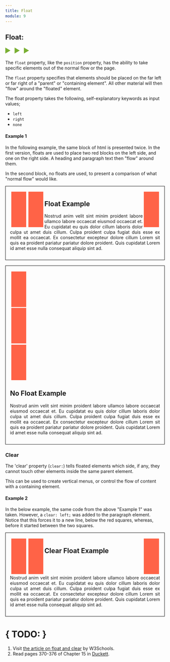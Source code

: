 ```yaml
---
title: Float
module: 9
---
```


## Float:
<img src="./../../../img/arrow-divider.svg" style="width: 75px; border: none;" />

The `float` property, like the `position` property, has the ability to take specific elements out of the normal flow or the page.

The `float` property specifies that elements should be placed on the far left or far right of a "parent" or "containing element". All other material will then "flow" around the "floated" element.

The float property takes the following, self-explanatory keywords as input values;

- `left`
- `right`
- `none`


#### Example 1

In the following example, the same block of html is presented twice. In the first version, floats are used to place two red blocks on the left side, and one on the right side. A heading and paragraph text then "flow" around them.

In the second block, no floats are used, to present a comparison of what "normal flow" would like.

<div class="pen-group">
  <p data-height="400" data-theme-id="30567" data-slug-hash="dZNBVm" data-default-tab="html,css" data-user="Media-Ed-Online" data-embed-version="2" data-pen-title="[Topic-09] Float, Pt. 1" class="codepen"></p>
  <script async src="https://production-assets.codepen.io/assets/embed/ei.js"></script>

  <div class="pen-result displayed_code_example_pen">
    <style>
      .ex1-container {
          max-width: 600px;
          border: 1px solid black;
          padding: 1em;
          text-align: justify;
          margin: auto;
      }
      .red-square {
          width: 10%;
          height: 8em;
          margin: 0.25em;
          background-color: tomato;
      }
      .float .red-square {
          float: left;
      }
      .float .float-right {
          float: right;
      }
    </style>
    <main class="ex1-container float">
        <div class="red-square"></div>
        <div class="red-square"></div>
        <div class="red-square float-right"></div>
        <h2>Float Example</h2>
        <p>Nostrud anim velit sint minim proident labore ullamco labore occaecat eiusmod occaecat et. Eu cupidatat eu quis dolor cillum laboris dolor culpa ut amet duis cillum. Culpa proident culpa fugiat duis esse ex mollit ea occaecat. Ex consectetur excepteur dolore cillum Lorem sit quis ea proident pariatur pariatur dolore proident. Quis cupidatat Lorem id amet esse nulla consequat aliquip sint ad.</p>
    </main>
    <br />
    <main class="ex1-container">
        <div class="red-square"></div>
        <div class="red-square"></div>
        <div class="red-square"></div>
        <h2>No Float Example</h2>
        <p>Nostrud anim velit sint minim proident labore ullamco labore occaecat eiusmod occaecat et. Eu cupidatat eu quis dolor cillum laboris dolor culpa ut amet duis cillum. Culpa proident culpa fugiat duis esse ex mollit ea occaecat. Ex consectetur excepteur dolore cillum Lorem sit quis ea proident pariatur pariatur dolore proident. Quis cupidatat Lorem id amet esse nulla consequat aliquip sint ad.</p>
    </main>
  </div>
</div>


### Clear

The 'clear' property (`clear:`) tells floated elements which side, if any, they cannot touch other elements inside the same parent element.

This can be used to create vertical menus, or control the flow of content with a containing element.

#### Example 2

In the below example, the same code from the above "Example 1" was taken. However, a `clear: left;` was added to the paragraph element. Notice that this forces it to a new line, below the red squares, whereas, before it started between the two squares.

<div class="pen-group">
  <p data-height="400" data-theme-id="30567" data-slug-hash="OOWeQG" data-default-tab="html,css" data-user="Media-Ed-Online" data-embed-version="2" data-pen-title="[Topic-09] Float, Pt. 2" class="codepen"></p>

  <div class="pen-result displayed_code_example_pen">
    <style>
        .ex2-container {
            max-width: 600px;
            border: 1px solid black;
            padding: 1em;
            text-align: justify;
            margin: auto;
        }
        .red-square {
            width: 10%;
            height: 8em;
            margin: 0.25em;
            background-color: tomato;
        }
        .float .red-square {
            float: left;
        }
        .float .float-right {
            float: right;
        }
        .float .clear-left {
            clear: left;
        }
    </style>
    <main class="ex2-container float">
        <div class="red-square"></div>
        <div class="red-square"></div>
        <div class="red-square float-right"></div>
        <h2>Clear Float Example</h2>
        <p class="clear-left">Nostrud anim velit sint minim proident labore ullamco labore occaecat eiusmod occaecat et. Eu cupidatat eu quis dolor cillum laboris dolor culpa ut amet duis cillum. Culpa proident culpa fugiat duis esse ex mollit ea occaecat. Ex consectetur excepteur dolore cillum Lorem sit quis ea proident pariatur pariatur dolore proident. Quis cupidatat Lorem id amet esse nulla consequat aliquip sint ad.</p>
    </main>
  </div>
</div>


# { TODO: }
1. Visit [the article on float and clear](https://www.w3schools.com/css/css_float.asp) by W3Schools.
2. Read pages 370-376 of Chapter 15 in [Duckett](https://github.com/Media-Ed-Online/intro-web-dev/issues/3).
